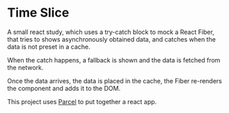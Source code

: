 # Time Slice

A small react study, which uses a try-catch block to mock a React Fiber, that tries to shows asynchronously obtained data, and catches when the data is not preset in a cache.

When the catch happens, a fallback is shown and the data is fetched from the network.

Once the data arrives, the data is placed in the cache, the Fiber re-renders the component and adds it to the DOM.

This project uses [Parcel](https://parceljs.org/) to put together a react app.

